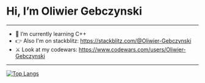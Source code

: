 # Hi, I’m Oliwier Gebczynski
_______________________________________________________________________________________
- 🌱 I’m currently learning C++ 
- 👉 Also I'm on stackblitz: https://stackblitz.com/@Oliwier-Gebczynski
- ⚔️ Look at my codewars: https://www.codewars.com/users/Oliwier-Gebczynski  
_______________________________________________________________________________________
[![Top Langs](https://github-readme-stats.vercel.app/api/top-langs/?username=Oliwier-Gebczynski&layout=compact&theme=dracula)](https://github.com/Oliwier-Gebczysnki/github-readme-stats)
